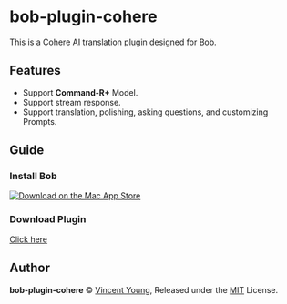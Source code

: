 # bob-plugin-cohere
This is a Cohere AI translation plugin designed for Bob.

## Features
- Support **Command-R+** Model.
- Support stream response.
- Support translation, polishing, asking questions, and customizing Prompts.

## Guide
### Install Bob
[![Download on the Mac App Store](https://cdn.ripperhe.com/oss/master/2022/0626/Download_on_the_Mac_App_Store_Badge_US-UK_RGB_blk_092917.svg)](https://apps.apple.com/cn/app/id1630034110#?platform=mac)

### Download Plugin
[Click here](https://github.com/missuo/bob-plugin-cohere/releases)

## Author
**bob-plugin-cohere** © [Vincent Young](https://github.com/missuo), Released under the [MIT](./LICENSE) License.<br>